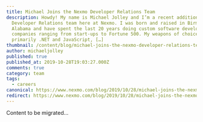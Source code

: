 ```yaml
---
title: Michael Joins the Nexmo Developer Relations Team
description: Howdy! My name is Michael Jolley and I’m a recent addition to the
  Developer Relations team here at Nexmo. I was born and raised in Birmingham,
  Alabama and have spent the last 20 years doing custom software development for
  companies ranging from start-ups to Fortune 500. My weapons of choice are
  primarily .NET and JavaScript, […]
thumbnail: /content/blog/michael-joins-the-nexmo-developer-relations-team-dr/38707422200_c168c637b3_k.jpg
author: michaeljolley
published: true
published_at: 2019-10-28T19:03:27.000Z
comments: true
category: team
tags:
  - careers
canonical: https://www.nexmo.com/blog/2019/10/28/michael-joins-the-nexmo-developer-relations-team-dr
redirect: https://www.nexmo.com/blog/2019/10/28/michael-joins-the-nexmo-developer-relations-team-dr
---
```


Content to be migrated...

